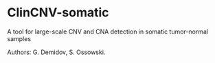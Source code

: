 # ClinCNV-somatic

A tool for large-scale CNV and CNA detection in somatic tumor-normal samples

Authors: G. Demidov, S. Ossowski.
